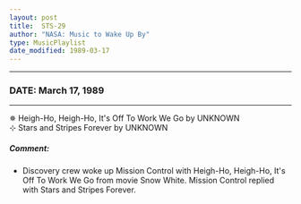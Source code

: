 ```yaml
---
layout: post
title:  STS-29
author: "NASA: Music to Wake Up By"
type: MusicPlaylist
date_modified: 1989-03-17
---
```


----
### DATE: March 17, 1989
----
✵ Heigh-Ho, Heigh-Ho, It's Off To Work We Go by UNKNOWN  &nbsp;<br />⊹ Stars and Stripes Forever by UNKNOWN

##### Comment:
* Discovery crew woke up Mission Control with Heigh-Ho, Heigh-Ho, It's Off To Work We Go from movie Snow White. Mission Control replied with Stars and Stripes Forever.

